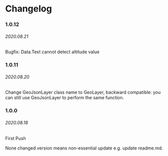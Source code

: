 # Changelog

### 1.0.12
###### 2020.08.21
Bugfix: Data.Text cannot detect altitude value

### 1.0.11
###### 2020.08.20
Change GeoJsonLayer class name to GeoLayer, backward compatible: you can still use GeoJsonLayer to perform the same function.

### 1.0.0
###### 2020.08.18
First Push

None changed version means non-essential update e.g. update readme.md.